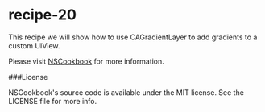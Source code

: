 recipe-20
=========

This recipe we will show how to use CAGradientLayer to add gradients to a custom UIView.

Please visit [NSCookbook](http://nscookbook.com) for more information.


###License

NSCookbook's source code is available under the MIT license. See the LICENSE file for more info.